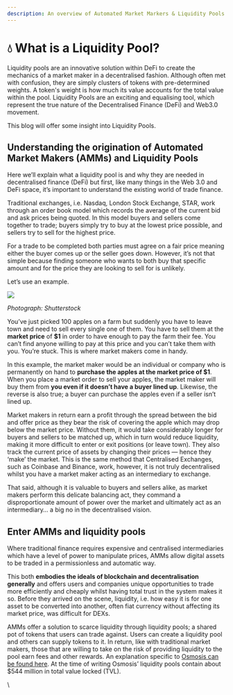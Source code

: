 ```yaml
---
description: An overview of Automated Market Markers & Liquidity Pools
---
```


# 💧 What is a Liquidity Pool?

Liquidity pools are an innovative solution within DeFi to create the mechanics of a market maker in a decentralised fashion. Although often met with confusion, they are simply clusters of tokens with pre-determined weights. A token's weight is how much its value accounts for the total value within the pool. Liquidity Pools are an exciting and equalising tool, which represent the true nature of the Decentralised Finance (DeFi) and Web3.0 movement.

This blog will offer some insight into Liquidity Pools.

## Understanding the origination of Automated Market Makers (AMMs) and Liquidity Pools <a href="#ddd7" id="ddd7"></a>

Here we’ll explain what a liquidity pool is and why they are needed in decentralised finance (DeFi) but first, like many things in the Web 3.0 and DeFi space, it’s important to understand the existing world of trade finance.

Traditional exchanges, i.e. Nasdaq, London Stock Exchange, STAR, work through an order book model which records the average of the current bid and ask prices being quoted. In this model buyers and sellers come together to trade; buyers simply try to buy at the lowest price possible, and sellers try to sell for the highest price.

For a trade to be completed both parties must agree on a fair price meaning either the buyer comes up or the seller goes down. However, it’s not that simple because finding someone who wants to both buy that specific amount and for the price they are looking to sell for is unlikely.

Let’s use an example.

![](https://miro.medium.com/max/1400/0\*QVaXpfFzvIpdBbEq)

_Photograph: Shutterstock_

You’ve just picked 100 apples on a farm but suddenly you have to leave town and need to sell every single one of them. You have to sell them at the **market price** of **$1** in order to have enough to pay the farm their fee. You can’t find anyone willing to pay at this price and you can’t take them with you. You’re stuck. This is where market makers come in handy.

In this example, the market maker would be an individual or company who is permanently on hand to **purchase the apples at the market price of $1**. When you place a market order to sell your apples, the market maker will buy them from **you even if it doesn’t have a buyer lined up**. Likewise, the reverse is also true; a buyer can purchase the apples even if a seller isn’t lined up.

Market makers in return earn a profit through the spread between the bid and offer price as they bear the risk of covering the apple which may drop below the market price. Without them, it would take considerably longer for buyers and sellers to be matched up, which in turn would reduce liquidity, making it more difficult to enter or exit positions (or leave town). They also track the current price of assets by changing their prices — hence they ‘make’ the market. This is the same method that Centralised Exchanges, such as Coinbase and Binance, work, however, it is not truly decentralised whilst you have a market maker acting as an intermediary to exchange.

That said, although it is valuable to buyers and sellers alike, as market makers perform this delicate balancing act, they command a disproportionate amount of power over the market and ultimately act as an intermediary… a big no in the decentralised vision.

## Enter AMMs and liquidity pools <a href="#71f1" id="71f1"></a>

Where traditional finance requires expensive and centralised intermediaries which have a level of power to manipulate prices, AMMs allow digital assets to be traded in a permissionless and automatic way.

This both **embodies the ideals of blockchain and decentralisation generally** and offers users and companies unique opportunities to trade more efficiently and cheaply whilst having total trust in the system makes it so. Before they arrived on the scene, liquidity, i.e. how easy it is for one asset to be converted into another, often fiat currency without affecting its market price, was difficult for DEXs.

AMMs offer a solution to scarce liquidity through liquidity pools; a shared pot of tokens that users can trade against. Users can create a liquidity pool and others can supply tokens to it. In return, like with traditional market makers, those that are willing to take on the risk of providing liquidity to the pool earn fees and other rewards. An explanation specific to [Osmosis can be found here](https://osmosis.gitbook.io/o/liquidity-providing/creating-pool). At the time of writing Osmosis’ liquidity pools contain about $544 million in total value locked (TVL).

\
